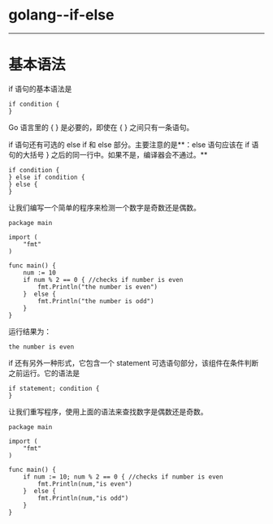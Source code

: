 ﻿# golang--if-else
---
# 基本语法
if 语句的基本语法是
```
if condition {  
}
```
Go 语言里的 { } 是必要的，即使在 { } 之间只有一条语句。

if 语句还有可选的 else if 和 else 部分。主要注意的是**：else 语句应该在 if 语句的大括号 } 之后的同一行中。如果不是，编译器会不通过。**
```
if condition {  
} else if condition {
} else {
}
```


让我们编写一个简单的程序来检测一个数字是奇数还是偶数。
```
package main

import (  
    "fmt"
)

func main() {  
    num := 10
    if num % 2 == 0 { //checks if number is even
        fmt.Println("the number is even") 
    }  else {
        fmt.Println("the number is odd")
    }
}
```
运行结果为：
```
the number is even
```

if 还有另外一种形式，它包含一个 statement 可选语句部分，该组件在条件判断之前运行。它的语法是
```
if statement; condition {  
}
```
让我们重写程序，使用上面的语法来查找数字是偶数还是奇数。
```
package main

import (  
    "fmt"
)

func main() {  
    if num := 10; num % 2 == 0 { //checks if number is even
        fmt.Println(num,"is even") 
    }  else {
        fmt.Println(num,"is odd")
    }
}
```